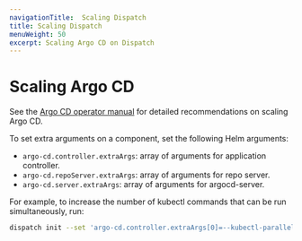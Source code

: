 ```yaml
---
navigationTitle:  Scaling Dispatch
title: Scaling Dispatch
menuWeight: 50
excerpt: Scaling Argo CD on Dispatch
---
```


# Scaling Argo CD

See the [Argo CD operator manual](https://argoproj.github.io/argo-cd/operator-manual/high_availability/) for detailed recommendations on scaling Argo CD.

To set extra arguments on a component, set the following Helm arguments:

* `argo-cd.controller.extraArgs`: array of arguments for application controller.
* `argo-cd.repoServer.extraArgs`: array of arguments for repo server.
* `argo-cd.server.extraArgs`: array of arguments for argocd-server.

For example, to increase the number of kubectl commands that can be run simultaneously, run:

```bash
dispatch init --set 'argo-cd.controller.extraArgs[0]=--kubectl-parallelism-limit=20'
```
